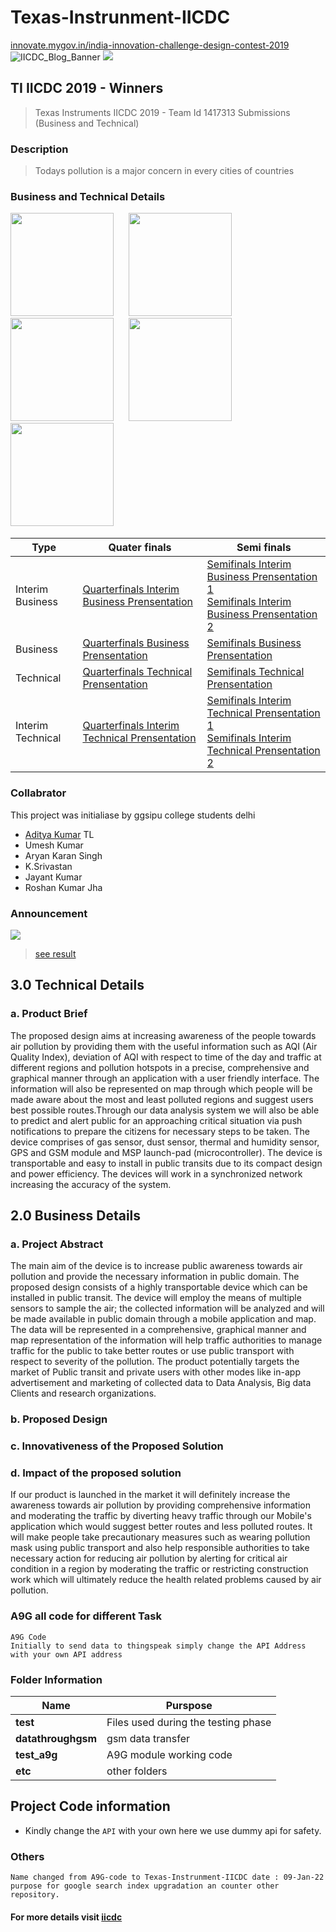 # Texas-Instrunment-IICDC <!-- # A9G-code -->
[innovate.mygov.in/india-innovation-challenge-design-contest-2019](https://innovate.mygov.in/india-innovation-challenge-design-contest-2019/)
![IICDC_Blog_Banner](https://user-images.githubusercontent.com/46880800/188178840-dd5a4808-6b58-46a6-b8c9-e4b53d001d62.png)
![](https://innovate.mygov.in/wp-content/uploads/2021/03/mygov161606477546562.jpg)
##  TI IICDC 2019 - Winners


>   Texas Instruments IICDC 2019 - Team Id 1417313 Submissions (Business and Technical)

### Description

>   Todays pollution is a major concern in every cities of countries

### Business and Technical Details
<img src="https://user-images.githubusercontent.com/46880800/187949209-1c409aaf-b77d-4ff4-a4dd-374d81fea9db.png" width="165">&nbsp;&nbsp;&nbsp;&nbsp;&nbsp;
<img src="https://user-images.githubusercontent.com/46880800/187949641-6e5b37b5-d884-4db4-bd4d-3ae2265c8971.png" width="165">&nbsp;&nbsp;&nbsp;&nbsp;&nbsp;
<img src="https://user-images.githubusercontent.com/46880800/187950073-12a43210-d85e-49ac-9ed2-fabac7bdd4f6.png" width="165">&nbsp;&nbsp;&nbsp;&nbsp;&nbsp;
<img src="https://user-images.githubusercontent.com/46880800/187950077-635db019-645f-41d4-b7f1-14f1fbfa1448.png" width="165">&nbsp;&nbsp;&nbsp;&nbsp;&nbsp;
<img src="https://user-images.githubusercontent.com/46880800/187950078-5688ee6b-d488-4278-b657-4be1db7726ef.png" width="165">&nbsp;&nbsp;&nbsp;&nbsp;&nbsp;

Type|Quater finals|Semi finals|
--|--|--
Interim Business|[Quarterfinals Interim Business Prensentation]()|[Semifinals Interim Business Prensentation 1]()<br>[Semifinals Interim Business Prensentation 2](https://www.youtube.com/watch?v=6axBEuGq9DE) 
Business|[Quarterfinals Business Prensentation]()|[Semifinals Business Prensentation](https://www.youtube.com/watch?v=VRJtZEQkx_4) 
Technical|[Quarterfinals Technical Prensentation]()|[Semifinals Technical Prensentation]() 
Interim Technical|[Quarterfinals Interim Technical Prensentation]()|[Semifinals Interim Technical Prensentation 1]()<br>[Semifinals Interim Technical Prensentation 2](https://www.youtube.com/watch?v=_ARt1U7WMck) 

### Collabrator

This project was initialiase by ggsipu college students delhi
-   [Aditya Kumar](https://www.linkedin.com/in/addiraw/) TL
-   Umesh Kumar
-   Aryan Karan Singh
-   K.Srivastan
-   Jayant Kumar
-   Roshan Kumar Jha

### Announcement
![](https://blog.mygov.in/wp-content/uploads/2020/01/banner-930x213-copy.jpg)

>   [see result](https://blog.mygov.in/iicdc-2019-quarter-finals-results-and-an-introduction-to-the-evaluation-panel/)

## 3.0 Technical Details

### a. Product Brief

The proposed design aims at increasing awareness of the people towards air pollution by 
providing them with the useful information such as AQI (Air Quality Index), deviation of AQI 
with respect to time of the day and traffic at different regions and pollution hotspots in a 
precise, comprehensive and graphical manner through an application with a user friendly 
interface. The information will also be represented on map through which people will be 
made aware about the most and least polluted regions and suggest users best possible 
routes.Through our data analysis system we will also be able to predict and alert public for an 
approaching critical situation via push notifications to prepare the citizens for necessary steps 
to be taken. The device comprises of gas sensor, dust sensor, thermal and humidity sensor, 
GPS and GSM module and MSP launch-pad (microcontroller). The device is transportable 
and easy to install in public transits due to its compact design and power efficiency. The 
devices will work in a synchronized network increasing the accuracy of the system. 

##  2.0 Business Details

###  a. Project Abstract

The main aim of the device is to increase public awareness towards air pollution and provide 
the necessary information in public domain. The proposed design consists of a highly 
transportable device which can be installed in public transit. The device will employ the 
means of multiple sensors to sample the air; the collected information will be analyzed and 
will be made available in public domain through a mobile application and map. The data will 
be represented in a comprehensive, graphical manner and map representation of the 
information will help traffic authorities to manage traffic for the public to take better routes 
or use public transport with respect to severity of the pollution. The product potentially 
targets the market of Public transit and private users with other modes like in-app 
advertisement and marketing of collected data to Data Analysis, Big data Clients and research 
organizations. 

### b. Proposed Design

### c. Innovativeness of the Proposed Solution

###  d. Impact of the proposed solution

If our product is launched in the market it will definitely increase the awareness 
towards air pollution by providing comprehensive information and moderating 
the traffic by diverting heavy traffic through our Mobile's application which 
would suggest better routes and less polluted routes. It will make people take 
precautionary measures such as wearing pollution mask using public transport 
and also help responsible authorities to take necessary action for reducing air 
pollution by alerting for critical air condition in a region by moderating the 
traffic or restricting construction work which will ultimately reduce the health 
related problems caused by air pollution.

### A9G all code for different Task

    A9G Code
    Initially to send data to thingspeak simply change the API Address with your own API address
    
### Folder Information

|Name |Purspose |
|---|---|
|**test** | Files used during the testing phase |
|**datathroughgsm**  | gsm data transfer |
|**test_a9g**  | A9G module working code |
|**etc** | other folders |

##  Project Code information

-   Kindly change the `API` with your own here we use dummy api for safety.

### Others

    Name changed from A9G-code to Texas-Instrunment-IICDC date : 09-Jan-22
    purpose for google search index upgradation an counter other repository.
    


####    For more details visit [iicdc](https://github.com/IICDC)
